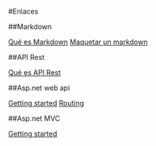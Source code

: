 ﻿#Enlaces 

##Markdown 

[Qué es Markdown](http://es.wikipedia.org/wiki/Markdown)
[Maquetar un markdown](https://github.com/adam-p/markdown-here/wiki/Markdown-Cheatsheet) 

##API Rest 

[Qué es API Rest](http://es.wikipedia.org/wiki/Representational_State_Transfer) 

##Asp.net web api 

[Getting started](http://www.asp.net/web-api/overview/getting-started-with-aspnet-web-api)
[Routing](http://www.asp.net/web-api/overview/web-api-routing-and-actions) 

##Asp.net MVC 

[Getting started](http://www.asp.net/mvc/overview/getting-started/introduction/getting-started)
